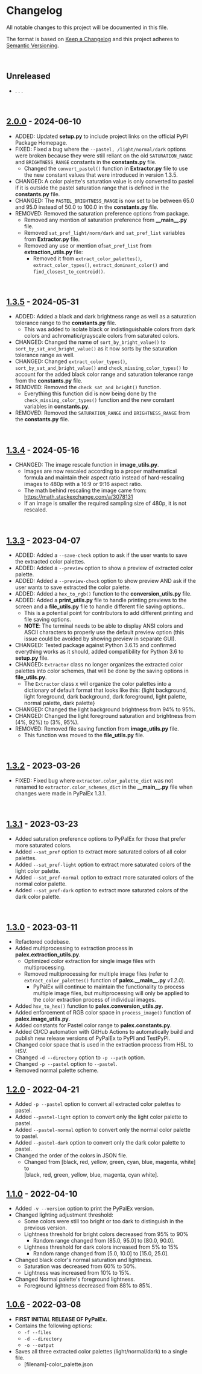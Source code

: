 # Changelog

All notable changes to this project will be documented in this file.

The format is based on [Keep a Changelog](http://keepachangelog.com/en/1.0.0/)
and this project adheres to [Semantic Versioning](http://semver.org/spec/v2.0.0.html).

<br>

## Unreleased
- . . .


<br>

## [2.0.0] - 2024-06-10
- ADDED: Updated **setup.py** to include project links on the official PyPI Package Homepage.
- FIXED: Fixed a bug where the `--pastel, /light/normal/dark` options were broken because they were still reliant on the old `SATURATION_RANGE` and `BRIGHTNESS_RANGE` constants in the **constants.py** file.
    - Changed the `convert_pastel()` function in **Extractor.py** file to use the new constant values that were introduced in version 1.3.5.
- CHANGED: A color palette's saturation value is only converted to pastel if it is outside the pastel saturation range that is defined in the **constants.py** file.
- CHANGED: The `PASTEL_BRIGHTNESS_RANGE` is now set to be between 65.0 and 95.0 instead of 50.0 to 100.0 in the **constants.py** file.
- REMOVED: Removed the saturation preference options from package.
    - Removed any mention of saturation preference from **\_\_main\_\_.py** file.
    - Removed `sat_pref_light/norm/dark` and `sat_pref_list` variables from **Extractor.py** file.
    - Removed any use or mention of`sat_pref_list` from **extraction_utils.py** file:
        - Removed it from `extract_color_palettes()`, `extract_color_types()`, `extract_dominant_color()` and `find_closest_to_centroid()`.

<br>

## [1.3.5] - 2024-05-31
- ADDED: Added a black and dark brightness range as well as a saturation tolerance range to the **constants.py** file.
  - This was added to isolate black or indistinguishable colors from dark colors and achromatic/grayscale colors from saturated colors.
- CHANGED: Changed the name of `sort_by_bright_value()` to `sort_by_sat_and_bright_value()` as it now sorts by the saturation tolerance range as well.
- CHANGED: Changed `extract_color_types()`, `sort_by_sat_and_bright_value()` and `check_missing_color_types()` to account for the added black color range and saturation tolerance range from the **constants.py** file.
- REMOVED: Removed the `check_sat_and_bright()` function.
  - Everything this function did is now being done by the `check_missing_color_types()` function and the new constant variables in **constants.py**.
- REMOVED: Removed the `SATURATION_RANGE` and `BRIGHTNESS_RANGE` from the **constants.py** file.

<br>

## [1.3.4] - 2024-05-16
- CHANGED: The image rescale function in **image_utils.py**.
    - Images are now rescaled according to a proper mathematical formula and maintain their aspect ratio instead of hard-rescaling images to 480p with a 16:9 or 9:16 aspect ratio.
    - The math behind rescaling the image came from: https://math.stackexchange.com/a/3078131
    - If an image is smaller the required sampling size of 480p, it is not rescaled.

<br>

## [1.3.3] - 2023-04-07
- ADDED: Added a `--save-check` option to ask if the user wants to save the extracted color palettes.
- ADDED: Added a `--preview` option to show a preview of extracted color palette.
- ADDED: Added a `--preview-check` option to show preview AND ask if the user wants to save extracted the color palette.
- ADDED: Added a `hex_to_rgb()` function to the **conversion_utils.py** file.
- ADDED: Added a **print_utils.py** file to handle printing previews to the screen and a **file_utils.py** file to handle different file saving options..
    - This is a potential point for contributors to add different printing and file saving options.
    - **NOTE**: The terminal needs to be able to display ANSI colors and ASCII characters to properly use the default preview option (this issue could be avoided by showing preview in separate GUI).
- CHANGED: Tested package against Python 3.6.15 and confirmed everything works as it should, added compatibility for Python 3.6 to **setup.py** file.
- CHANGED: `Extractor` class no longer organizes the extracted color palettes into color schemes, that will be done by the saving options in **file_utils.py**.
    - The `Extractor` class x will organize the color palettes into a dictionary of default format that looks like this: {light background, light foreground, dark background, dark foreground, light palette, normal palette, dark palette}
- CHANGED: Changed the light background brightness from 94% to 95%.
- CHANGED: Changed the light foreground saturation and brightness from (4%, 92%) to (3%, 95%).
- REMOVED: Removed file saving function from **image_utils.py** file.
    - This function was moved to the **file_utils.py** file.

<br>

## [1.3.2] - 2023-03-26
- FIXED: Fixed bug where `extractor.color_palette_dict` was not renamed to `extractor.color_schemes_dict` in the **\_\_main\_\_.py** file when changes were made in PyPalEx 1.3.1.

<br>

## [1.3.1] - 2023-03-23
- Added saturation preference options to PyPalEx for those that prefer more saturated colors.
- Added `--sat_pref` option to extract more saturated colors of all color palettes.
- Added `--sat_pref-light` option to extract more saturated colors of the light color palette.
- Added `--sat_pref-normal` option to extract more saturated colors of the normal color palette.
- Added `--sat_pref-dark` option to extract more saturated colors of the dark color palette.

<br>

## [1.3.0] - 2023-03-11

- Refactored codebase.
- Added multiprocessing to extraction process in **palex.extraction\_utils.py**.
    - Optimized color extraction for single image files with multiprocessing.
    - Removed multiprocessing for multiple image files (refer to `extract_color_palettes()` function of **palex.\_\_main\_\_.py** _v1.2.0_).
        - PyPalEx will continue to maintain the functionality to process multiple image files, but multiprocessing will only be applied to the color extraction process of individual images.
- Added `hsv_to_hex()` function to **palex.conversion\_utils.py**.
- Added enforcement of RGB color space in `process_image()` function of **palex.image\_utils.py**.
- Added constants for Pastel color range to **palex.constants.py**.
- Added CI/CD automation with GitHub Actions to automatically build and publish new release versions of PyPalEx to PyPI and TestPyPI.
- Changed color space that is used in the extraction process from HSL to HSV.
- Changed `-d --directory` option to `-p --path` option.
- Changed `-p --pastel` option to `--pastel`.
- Removed normal palette scheme.

## [1.2.0] - 2022-04-21

- Added `-p --pastel` option to convert all extracted color palettes to pastel.
- Added `--pastel-light` option to convert only the light color palette to pastel.
- Added `--pastel-normal` option to convert only the normal color palette to pastel.
- Added `--pastel-dark` option to convert only the dark color palette to pastel.
- Changed the order of the colors in JSON file.
    - Changed from [black, red, yellow, green, cyan, blue, magenta, white] to  
    [black, red, green, yellow, blue, magenta, cyan white].


## [1.1.0] - 2022-04-10

- Added `-v --version` option to print the PyPalEx version.
- Changed lighting adjustment threshold:
    - Some colors were still too bright or too dark to distinguish in the previous version.
    - Lightness threshold for bright colors decreased from 95% to 90%
        - Random range changed from [85.0, 95.0] to [80.0, 90.0].
    - Lightness threshold for dark colors increased from 5% to 15%
        - Random range changed from [5.0, 10.0] to [15.0, 25.0].
- Changed black color's normal saturation and lightness.
    - Saturation was decreased from 60% to 50%.
    - Lightness was increased from 10% to 15%.
- Changed Normal palette's foreground lightness.
    - Foreground lightness decreased from 88% to 85%.


## [1.0.6] - 2022-03-08

- **FIRST INITIAL RELEASE OF PyPalEx.**
- Contains the following options:
    - `-f --files`
    - `-d --directory`
    - `-o --output`
- Saves all three extracted color palettes (light/normal/dark) to a single file.
    - [filenam]-color_palette.json


[2.0.0]: https://github.com/AlTimofeyev/pypalex/compare/1.3.5...2.0.0
[1.3.5]: https://github.com/AlTimofeyev/pypalex/compare/1.3.4...1.3.5
[1.3.4]: https://github.com/AlTimofeyev/pypalex/compare/1.3.3...1.3.4
[1.3.3]: https://github.com/AlTimofeyev/pypalex/compare/1.3.2...1.3.3
[1.3.2]: https://github.com/AlTimofeyev/pypalex/compare/1.3.1...1.3.2
[1.3.1]: https://github.com/AlTimofeyev/pypalex/compare/1.3.0...1.3.1
[1.3.0]: https://github.com/AlTimofeyev/pypalex/compare/1.2.0...1.3.0
[1.2.0]: https://github.com/AlTimofeyev/pypalex/compare/1.1.0...1.2.0
[1.1.0]: https://github.com/AlTimofeyev/pypalex/compare/1.0.6...1.1.0
[1.0.6]: https://github.com/AlTimofeyev/pypalex/releases/tag/1.0.6